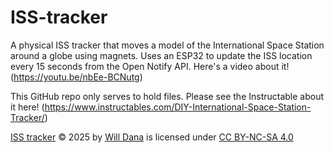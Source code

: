 # ISS-tracker
A physical ISS tracker that moves a model of the International Space Station around a globe using magnets. Uses an ESP32 to update the ISS location every 15 seconds from the Open Notify API. Here's a video about it!  (https://youtu.be/nbEe-BCNutg)

This GitHub repo only serves to hold files. Please see the Instructable about it here! (https://www.instructables.com/DIY-International-Space-Station-Tracker/)



<a href="https://creativecommons.org">ISS tracker</a> © 2025 by <a href="https://creativecommons.org">Will Dana</a> is licensed under <a href="https://creativecommons.org/licenses/by-nc-sa/4.0/">CC BY-NC-SA 4.0</a><img src="https://mirrors.creativecommons.org/presskit/icons/cc.svg" alt="" style="max-width: 1em;max-height:1em;margin-left: .2em;"><img src="https://mirrors.creativecommons.org/presskit/icons/by.svg" alt="" style="max-width: 1em;max-height:1em;margin-left: .2em;"><img src="https://mirrors.creativecommons.org/presskit/icons/nc.svg" alt="" style="max-width: 1em;max-height:1em;margin-left: .2em;"><img src="https://mirrors.creativecommons.org/presskit/icons/sa.svg" alt="" style="max-width: 1em;max-height:1em;margin-left: .2em;">
